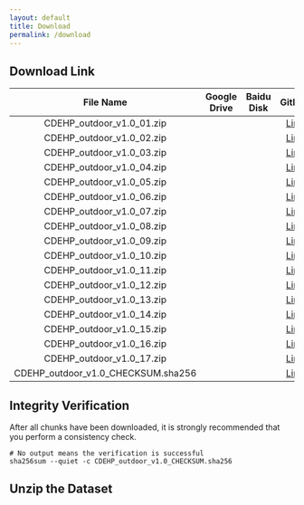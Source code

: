 ```yaml
---
layout: default
title: Download
permalink: /download
---
```


## Download Link

|             File Name              | Google Drive | Baidu Disk |                                                            Github                                                             | file size  | sha256sum                                                        |
| :--------------------------------: | :----------: | :--------: | :---------------------------------------------------------------------------------------------------------------------------: | :--------- | :--------------------------------------------------------------- |
|     CDEHP_outdoor_v1.0_01.zip      |              |            |     [Link](https://github.com/CDEHP-Dataset/cdehp-dataset.github.io/releases/download/release/CDEHP_outdoor_v1.0_01.zip)      | 1999471580 | 35c6c590dc35dc35055d18ad09184343c8e5de51a1449ca6b3a1739bd14344ca |
|     CDEHP_outdoor_v1.0_02.zip      |              |            |     [Link](https://github.com/CDEHP-Dataset/cdehp-dataset.github.io/releases/download/release/CDEHP_outdoor_v1.0_02.zip)      | 1999627544 | c08a85e77aa1d1f766273e50f7ceec54bffafb043c1df3d85763b50094477e33 |
|     CDEHP_outdoor_v1.0_03.zip      |              |            |     [Link](https://github.com/CDEHP-Dataset/cdehp-dataset.github.io/releases/download/release/CDEHP_outdoor_v1.0_03.zip)      | 1999876315 | 084f4c4f2c169139e75bc80b74e5eda01504a8a4b058a1d7562c4c74accedf39 |
|     CDEHP_outdoor_v1.0_04.zip      |              |            |     [Link](https://github.com/CDEHP-Dataset/cdehp-dataset.github.io/releases/download/release/CDEHP_outdoor_v1.0_04.zip)      | 1999602517 | baee8bfdc81f402ae9379d1e21b14cddf4961b741c4276db074eccc8a3ae62e1 |
|     CDEHP_outdoor_v1.0_05.zip      |              |            |     [Link](https://github.com/CDEHP-Dataset/cdehp-dataset.github.io/releases/download/release/CDEHP_outdoor_v1.0_05.zip)      | 1999653110 | 7175c0f42ff3ea16d3b69968561550af33411c0b37531156426f7bd40e06131e |
|     CDEHP_outdoor_v1.0_06.zip      |              |            |     [Link](https://github.com/CDEHP-Dataset/cdehp-dataset.github.io/releases/download/release/CDEHP_outdoor_v1.0_06.zip)      | 1999836412 | 9fb6ea26fc675c0c21a10ee8c871b5ed75fd177d7bdfc9b88017badee7580623 |
|     CDEHP_outdoor_v1.0_07.zip      |              |            |     [Link](https://github.com/CDEHP-Dataset/cdehp-dataset.github.io/releases/download/release/CDEHP_outdoor_v1.0_07.zip)      | 1999610396 | 75b6f1f9066f157cd236863bb834e64cdbe0bed0d190d5d2e9aab99c2e9c1889 |
|     CDEHP_outdoor_v1.0_08.zip      |              |            |     [Link](https://github.com/CDEHP-Dataset/cdehp-dataset.github.io/releases/download/release/CDEHP_outdoor_v1.0_08.zip)      | 1999861803 | 1c53967033d4f3c6c324581ffc336954dbde8840ad6e3d19423f6fb6c3c73d2b |
|     CDEHP_outdoor_v1.0_09.zip      |              |            |     [Link](https://github.com/CDEHP-Dataset/cdehp-dataset.github.io/releases/download/release/CDEHP_outdoor_v1.0_09.zip)      | 1999641911 | fa775d3620adadc3e5ae8886cef3e3a357fbc684486291da78bd4aa704722bd7 |
|     CDEHP_outdoor_v1.0_10.zip      |              |            |     [Link](https://github.com/CDEHP-Dataset/cdehp-dataset.github.io/releases/download/release/CDEHP_outdoor_v1.0_10.zip)      | 1999456686 | 6102090dfe6683290466786ff0295429320008eb934bc2a7cb77f8403dbc9e63 |
|     CDEHP_outdoor_v1.0_11.zip      |              |            |     [Link](https://github.com/CDEHP-Dataset/cdehp-dataset.github.io/releases/download/release/CDEHP_outdoor_v1.0_11.zip)      | 1999579521 | 447006d76cc39508d35e89a701a02581717479731b7c12d8282009c3fdfc5550 |
|     CDEHP_outdoor_v1.0_12.zip      |              |            |     [Link](https://github.com/CDEHP-Dataset/cdehp-dataset.github.io/releases/download/release/CDEHP_outdoor_v1.0_12.zip)      | 1999662292 | e6ef1030e57addf69d85f0a0eb7ce7bfd1c949ead04e5c167cd5c7f44c3322ba |
|     CDEHP_outdoor_v1.0_13.zip      |              |            |     [Link](https://github.com/CDEHP-Dataset/cdehp-dataset.github.io/releases/download/release/CDEHP_outdoor_v1.0_13.zip)      | 1999819783 | 9dae12d43d5619cdd9c416a34c8a66c7596a9c455fd2ad8ae7e392709ae79808 |
|     CDEHP_outdoor_v1.0_14.zip      |              |            |     [Link](https://github.com/CDEHP-Dataset/cdehp-dataset.github.io/releases/download/release/CDEHP_outdoor_v1.0_14.zip)      | 1999728336 | cfda865d8e2bc0ee4cc5b5fa5d5815292d6af2e77ef17edb78a056e8fa0cd1e9 |
|     CDEHP_outdoor_v1.0_15.zip      |              |            |     [Link](https://github.com/CDEHP-Dataset/cdehp-dataset.github.io/releases/download/release/CDEHP_outdoor_v1.0_15.zip)      | 1999388426 | fa2ea71b1de3f452538445511756379ea6a847a6bdbbb76d574f53036514adeb |
|     CDEHP_outdoor_v1.0_16.zip      |              |            |     [Link](https://github.com/CDEHP-Dataset/cdehp-dataset.github.io/releases/download/release/CDEHP_outdoor_v1.0_16.zip)      | 1999833348 | 8510b84ab2778073c483ab3d3d9d251dd7f5a9e8ef2c18feb282bf171e464abb |
|     CDEHP_outdoor_v1.0_17.zip      |              |            |     [Link](https://github.com/CDEHP-Dataset/cdehp-dataset.github.io/releases/download/release/CDEHP_outdoor_v1.0_17.zip)      | 1964550728 | 6f6fcd09fb6be56b3106f1f6bd3c49d607375e631a8bcf6826f58df21b136612 |
| CDEHP_outdoor_v1.0_CHECKSUM.sha256 |              |            | [Link](https://github.com/CDEHP-Dataset/cdehp-dataset.github.io/releases/download/release/CDEHP_outdoor_v1.0_CHECKSUM.sha256) | 1964550728 |                                                                  |

## Integrity Verification

After all chunks have been downloaded, it is strongly recommended that you perform a consistency check.

```shell
# No output means the verification is successful
sha256sum --quiet -c CDEHP_outdoor_v1.0_CHECKSUM.sha256
```

## Unzip the Dataset

```shell
```
